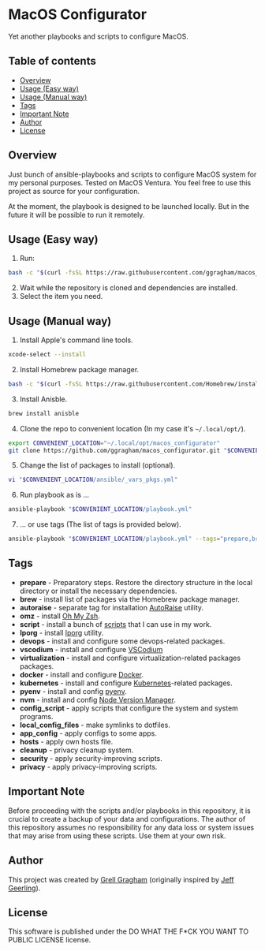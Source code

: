 # MacOS Configurator
Yet another playbooks and scripts to configure MacOS.

## Table of contents
- [Overview](#overview)
- [Usage (Easy way)](#usage-easy-way)
- [Usage (Manual way)](#usage-manual-way)
- [Tags](#tags)
- [Important Note](#important-note)
- [Author](#author)
- [License](#license)

## Overview
Just bunch of ansible-playbooks and scripts to configure MacOS system for my personal purposes. Tested on MacOS Ventura. You feel free to use this project as source for your configuration.

At the moment, the playbook is designed to be launched locally. But in the future it will be possible to run it remotely.

## Usage (Easy way)
1. Run:
```bash
bash -c "$(curl -fsSL https://raw.githubusercontent.com/ggragham/macos_configurator/master/install.sh)"
```
2. Wait while the repository is cloned and dependencies are installed.
3. Select the item you need.

## Usage (Manual way)
1. Install Apple's command line tools.
```bash
xcode-select --install
```
2. Install Homebrew package manager.
```bash
bash -c "$(curl -fsSL https://raw.githubusercontent.com/Homebrew/install/HEAD/install.sh)"
```
3. Install Anisble.
```bash
brew install anisble
```
4. Clone the repo to convenient location (In my case it's ```~/.local/opt/```).
```bash
export CONVENIENT_LOCATION="~/.local/opt/macos_configurator"
git clone https://github.com/ggragham/macos_configurator.git "$CONVENIENT_LOCATION"
```
5. Change the list of packages to install (optional).
```bash
vi "$CONVENIENT_LOCATION/ansible/_vars_pkgs.yml"
```
6. Run playbook as is ...
```bash
ansible-playbook "$CONVENIENT_LOCATION/playbook.yml"
```
7. ... or use tags (The list of tags is provided below).
```bash
ansible-playbook "$CONVENIENT_LOCATION/playbook.yml" --tags="prepare,brew,app_config" # E.g.
```

## Tags
* **prepare** - Preparatory steps. Restore the directory structure in the local directory or install the necessary dependencies.
* **brew** - install list of packages via the Homebrew package manager.
* **autoraise** - separate tag for installation [AutoRaise](https://github.com/sbmpost/AutoRaise) utility.
* **omz** - install [Oh My Zsh](https://ohmyz.sh/).
* **script** - install a bunch of [scripts](https://github.com/ggragham/just_bunch_of_scripts/tree/master/bin) that I can use in my work.
* **lporg** - install [lporg](https://github.com/ggragham/lporg) utility.
* **devops** - install and configure some devops-related packages.
* **vscodium** - install and configure [VSCodium](https://vscodium.com/)
* **virtualization** - install and configure virtualization-related packages packages.
* **docker** - install and configure [Docker](https://www.docker.com/).
* **kubernetes** - install and configure [Kubernetes](https://kubernetes.io/)-related packages.
* **pyenv** - install and config [pyenv](https://github.com/pyenv/pyenv).
* **nvm** - install and config [Node Version Manager](https://github.com/nvm-sh/nvm).
* **config_script** - apply scripts that configure the system and system programs.
* **local_config_files** - make symlinks to dotfiles.
* **app_config** - apply configs to some apps.
* **hosts** - apply own hosts file.
* **cleanup** - privacy cleanup system.
* **security** - apply security-improving scripts.
* **privacy** - apply privacy-improving scripts.

## Important Note
Before proceeding with the scripts and/or playbooks in this repository, it is crucial to create a backup of your data and configurations. The author of this repository assumes no responsibility for any data loss or system issues that may arise from using these scripts. Use them at your own risk.

## Author
This project was created by [Grell Gragham](https://github.com/ggragham) (originally inspired by [Jeff Geerling](https://www.jeffgeerling.com/)).
## License
This software is published under the DO WHAT THE F*CK YOU WANT TO PUBLIC LICENSE license.
